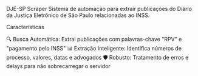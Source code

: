 DJE-SP Scraper
Sistema de automação para extrair publicações do Diário da Justiça Eletrônico de São Paulo relacionadas ao INSS.

Características

🔍 Busca Automática: Extrai publicações com palavras-chave "RPV" e "pagamento pelo INSS"
📊 Extração Inteligente: Identifica números de processo, valores, datas e advogados
🛡️ Robusto: Tratamento de erros e delays para não sobrecarregar o servidor